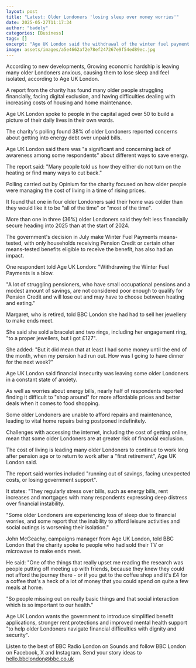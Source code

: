 ```yaml
---
layout: post
title: "Latest: Older Londoners 'losing sleep over money worries'"
date: 2025-05-27T11:17:34
author: "badely"
categories: [Business]
tags: []
excerpt: "Age UK London said the withdrawal of the winter fuel payment had caused extra  hardship for some."
image: assets/images/a5e4662af2e78ef247267e9f54ed89ec.jpg
---
```


According to new developments, Growing economic hardship is leaving many older Londoners anxious, causing them to lose sleep and feel isolated, according to Age UK London.

A report from the charity has found many older people struggling financially, facing digital exclusion, and having difficulties dealing with increasing costs of housing and home maintenance.

Age UK London spoke to people in the capital aged over 50 to build a picture of their daily lives in their own words.

The charity's polling found 38% of older Londoners reported concerns about getting into energy debt over unpaid bills.

Age UK London said there was "a significant and concerning lack of awareness among some respondents" about different ways to save energy.

The report said: "Many people told us how they either do not turn on the heating or find many ways to cut back."

Polling carried out by Opinium for the charity focused on how older people were managing the cost of living in a time of rising prices.

It found that one in four older Londoners said their home was colder than they would like it to be "all of the time" or "most of the time". 

More than one in three (36%) older Londoners said they felt less financially secure heading into 2025 than at the start of 2024.

The government's decision in July make Winter Fuel Payments means-tested, with only households receiving Pension Credit or certain other means-tested benefits eligible to receive the benefit, has also had an impact.

One respondent told Age UK London: "Withdrawing the Winter Fuel Payments is a blow. 

"A lot of struggling pensioners, who have small occupational pensions and a modest amount of savings, are not considered poor enough to qualify for Pension Credit and will lose out and may have to choose between heating and eating."

Margaret, who is retired, told BBC London she had had to sell her jewellery to make ends meet. 

She said she sold a bracelet and two rings, including her engagement ring, "to a proper jewellers, but I got £127".

She added: "But it did mean that at least I had some money until the end of the month, when my pension had run out. How was I going to have dinner for the next week?"

Age UK London said financial insecurity was leaving some older Londoners in a constant state of anxiety.

As well as worries about energy bills, nearly half of respondents reported finding it difficult to "shop around" for more affordable prices and better deals when it comes to food shopping.

Some older Londoners are unable to afford repairs and maintenance, leading to vital home repairs being postponed indefinitely.

Challenges with accessing the internet, including the cost of getting online, mean that some older Londoners are at greater risk of financial exclusion.

The cost of living is leading many older Londoners to continue to work long after pension age or to return to work after a "first retirement", Age UK London said.

The report said worries included "running out of savings, facing unexpected costs, or losing government support". 

It states: "They regularly stress over bills, such as energy bills, rent increases and mortgages with many respondents expressing deep distress over financial instability.

"Some older Londoners are experiencing loss of sleep due to financial worries, and some report that the inability to afford leisure activities and social outings is worsening their isolation."

John McGeachy, campaigns manager from Age UK London, told BBC London that the charity spoke to people who had sold their TV or microwave to make ends meet.

He said: "One of the things that really upset me reading the research was people putting off meeting up with friends, because they knew they could not afford the journey there - or if you get to the coffee shop and it's £4 for a coffee that's a heck of a lot of money that you could spend on quite a few meals at home.

"So people missing out on really basic things and that social interaction which is so important to our health."

Age UK London wants the government to introduce simplified benefit applications, stronger rent protections and improved mental health support "to help older Londoners navigate financial difficulties with dignity and security".

Listen to the best of BBC Radio London on Sounds and follow BBC London on Facebook, X and Instagram. Send your story ideas to hello.bbclondon@bbc.co.uk

